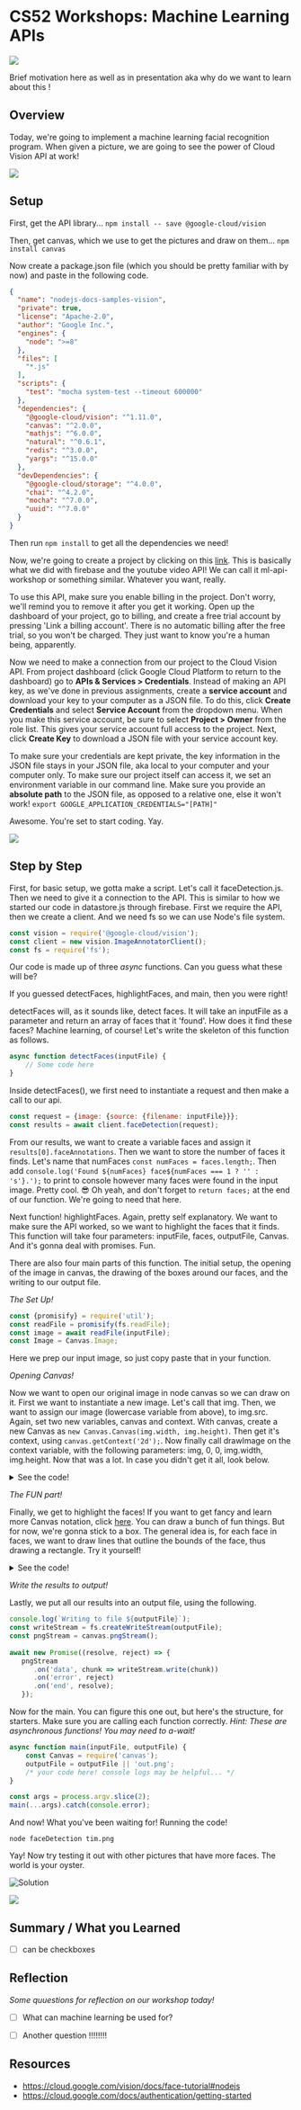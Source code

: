 # CS52 Workshops:  Machine Learning APIs

![](http://i.giphy.com/eUh8NINbZf9Ys.gif)

Brief motivation here as well as in presentation aka why do we want to learn about this !

## Overview
Today, we're going to implement  a machine learning facial recognition program. When given a picture, we are going to see the power of Cloud Vision API at work! 


![](https://media.giphy.com/media/7xkxbhryQO7hm/giphy.gif)

## Setup
First, get the API library... 
`npm install -- save @google-cloud/vision`

Then, get canvas, which we use to get the pictures and draw on them...
`npm install canvas `

Now create a package.json file (which you should be pretty familiar with by now) and paste in the following code.
```json
{
  "name": "nodejs-docs-samples-vision",
  "private": true,
  "license": "Apache-2.0",
  "author": "Google Inc.",
  "engines": {
    "node": ">=8"
  },
  "files": [
    "*.js"
  ],
  "scripts": {
    "test": "mocha system-test --timeout 600000"
  },
  "dependencies": {
    "@google-cloud/vision": "^1.11.0",
    "canvas": "^2.0.0",
    "mathjs": "^6.0.0",
    "natural": "^0.6.1",
    "redis": "^3.0.0",
    "yargs": "^15.0.0"
  },
  "devDependencies": {
    "@google-cloud/storage": "^4.0.0",
    "chai": "^4.2.0",
    "mocha": "^7.0.0",
    "uuid": "^7.0.0"
  }
}
```
Then run `npm install` to get all the dependencies we need!

Now, we're going to create a project by clicking on this [link](https://console.cloud.google.com/projectselector2/home/dashboard?_ga=2.77990804.124612528.1588022003-1968968773.1588022003). This is basically what we did with firebase and the youtube video API! 
We can call it ml-api-workshop or something similar. Whatever you want, really.

To use this API, make sure you enable billing in the project. Don't worry, we'll remind you to remove it after you get it working. Open up the dashboard of your project, go to billing, and create a free trial account by pressing 'Link a billing account'. There is no automatic billing after the free trial, so you won't be charged. They just want to know you're a human being, apparently. 

Now we need to make a connection from our project to the Cloud Vision API. From project dashboard (click Google Cloud Platform to return to the dashboard) go to **APIs & Services > Credentials**. Instead of making an API key, as we've done in previous assignments, create a **service account** and download your key to your computer as a JSON file. To do this, click **Create Credentials** and select **Service Account** from the dropdown menu. When you make this service account, be sure to select **Project > Owner** from the role list. This gives your service account full access to the project. Next, click **Create Key** to download a JSON file with your service account key.

To make sure your credentials are kept private, the key information in the JSON file stays in your JSON file, aka local to your computer and your computer only. To make sure our project itself can access it, we set an environment variable in our command line. Make sure you provide an **absolute path** to the JSON file, as opposed to a relative one, else it won't work! `export GOOGLE_APPLICATION_CREDENTIALS="[PATH]"`

Awesome. You're set to start coding. Yay.

![](https://media.giphy.com/media/LmNwrBhejkK9EFP504/giphy.gif)

## Step by Step

First, for basic setup, we gotta make a script. Let's call it faceDetection.js. Then we need to give it a connection to the API. This is similar to how we started our code in datastore.js through firebase. First we require the API, then we create a client. And we need fs so we can use Node's file system.

```javascript
const vision = require('@google-cloud/vision');
const client = new vision.ImageAnnotatorClient();
const fs = require('fs');
```

Our code is made up of three *async* functions. Can you guess what these will be?

If you guessed detectFaces, highlightFaces, and main, then you were right!

detectFaces will, as it sounds like, detect faces. It will take an inputFile as a parameter and return an array of faces that it 'found'. How does it find these faces? Machine learning, of course! Let's write the skeleton of this function as follows.

```javascript
async function detectFaces(inputFile) {
    // Some code here 
}
```

Inside detectFaces(), we first need to instantiate a request and then make a call to our api.
```javascript
const request = {image: {source: {filename: inputFile}}};
const results = await client.faceDetection(request);
```
From our results, we want to create a variable faces and assign it `results[0].faceAnnotations`. Then we want to store the number of faces it finds. Let's name that numFaces `const numFaces = faces.length;`. Then add `console.log('Found ${numFaces} face${numFaces === 1 ? '' : 's'}.');` to print to console however many faces were found in the input image. Pretty cool. :sunglasses: Oh yeah, and don't forget to `return faces;` at the end of our function. We're going to need that here. 

Next function! highlightFaces. Again, pretty self explanatory. We want to make sure the API worked, so we want to highlight the faces that it finds. This function will take four parameters: inputFile, faces, outputFile, Canvas. And it's gonna deal with promises. Fun.

There are also four main parts of this function. The initial setup, the opening of the image in canvas, the drawing of the boxes around our faces, and the writing to our output file.

*The Set Up!*
```javascript
const {promisify} = require('util');
const readFile = promisify(fs.readFile);
const image = await readFile(inputFile);
const Image = Canvas.Image;
```
Here we prep our input image, so just copy paste that in your function.

*Opening Canvas!*

Now we want to open our original image in node canvas so we can draw on it. First we want to instantiate a new image. Let's call that img. Then, we want to assign our image (lowercase variable from above), to img.src. Again, set two new variables, canvas and context. With canvas, create a new Canvas as `new Canvas.Canvas(img.width, img.height)`. Then get it's context, using `canvas.getContext('2d');`. Now finally call drawImage on the context variable, with the following parameters: img, 0, 0, img.width, img.height. Now that was a lot. In case you didn't get it all, look below.

<details>
 <summary>See the code!</summary>
  
 ```javascript
 const img = new Image();
 img.src = image;
 const canvas = new Canvas.Canvas(img.width, img.height);
 const context = canvas.getContext('2d');
 context.drawImage(img, 0, 0, img.width, img.height);
 ```
</details>

*The FUN part!*

Finally, we get to highlight the faces! If you want to get fancy and learn more Canvas notation, click [here](https://eloquentjavascript.net/17_canvas.html). You can draw a bunch of fun things. But for now, we're gonna stick to a box. The general idea is, for each face in faces, we want to draw lines that outline the bounds of the face, thus drawing a rectangle. Try it yourself!
<details>
 <summary>See the code!</summary>
  
```javascript
context.strokeStyle = 'rgba(0,255,0,0.8)';
context.lineWidth = '5';
faces.forEach(face => {
   context.beginPath();
   let origX = 0;
   let origY = 0;
   face.boundingPoly.vertices.forEach((bounds, i) => {
      if (i === 0) {
        origX = bounds.x;
        origY = bounds.y;
      }
      context.lineTo(bounds.x, bounds.y);
    });
    context.lineTo(origX, origY);
    context.stroke();
});
 ```
</details>

*Write the results to output!*

Lastly, we put all our results into an output file, using the following.
```javascript
console.log(`Writing to file ${outputFile}`);
const writeStream = fs.createWriteStream(outputFile);
const pngStream = canvas.pngStream();
  
await new Promise((resolve, reject) => {
   pngStream
      .on('data', chunk => writeStream.write(chunk))
      .on('error', reject)
      .on('end', resolve);
   });
```

Now for the main. You can figure this one out, but here's the structure, for starters. Make sure you are calling each function correctly. *Hint: These are asynchronous functions! You may need to a-wait!*
```javascript
async function main(inputFile, outputFile) {
    const Canvas = require('canvas');
    outputFile = outputFile || 'out.png';
    /* your code here! console logs may be helpful... */
}

const args = process.argv.slice(2);
main(...args).catch(console.error);
```
And now! What you've been waiting for! Running the code!

`node faceDetection tim.png`

Yay! Now try testing it out with other pictures that have more faces. The world is your oyster.

![Solution](/img/tim.png)

![](https://media.giphy.com/media/8JW82ndaYfmNoYAekM/giphy.gif)

## Summary / What you Learned

* [ ] can be checkboxes

## Reflection

*Some quuestions for reflection on our workshop today!*

* [ ] What can machine learning be used for? 
* [ ] Another question !!!!!!!!


## Resources
* https://cloud.google.com/vision/docs/face-tutorial#nodejs 
* https://cloud.google.com/docs/authentication/getting-started
